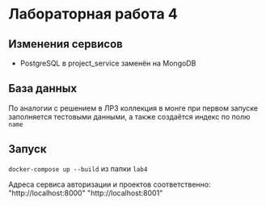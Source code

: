 # Лабораторная работа 4

## Изменения сервисов

- PostgreSQL в project_service заменён на MongoDB

## База данных

По аналогии с решением в ЛР3 коллекция в монге при первом запуске заполняется тестовыми данными, а также создаётся индекс по полю `name`

## Запуск

`docker-compose up --build` из папки `lab4`

Адреса сервиса авторизации и проектов соответственно:
"http://localhost:8000"
"http://localhost:8001"
